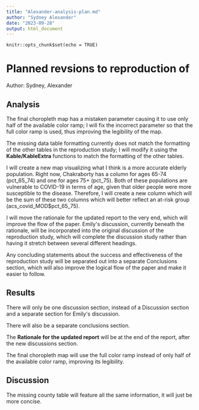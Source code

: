 ```yaml
---
title: "Alexander-analysis-plan.md"
author: "Sydney Alexander"
date: "2023-09-28"
output: html_document
---
```


```{r setup, include=FALSE}
knitr::opts_chunk$set(echo = TRUE)
```

# Planned revsions to reproduction of

Author: Sydney, Alexander

## Analysis

The final choropleth map has a mistaken parameter causing it to use only half of the available color ramp; I will fix the incorrect parameter so that the full color ramp is used, thus improving the legibility of the map.

The missing data table formatting currently does not match the formatting of the other tables in the reproduction study; I will modify it using the **Kable/KableExtra** functions to match the formatting of the other tables.

I will create a new map visualizing what I think is a more accurate elderly population. Right now, Chakraborty has a column for ages 65-74 (pct_65_74) and one for ages 75+ (pct_75). Both of these populations are vulnerable to COVID-19 in terms of age, given that older people were more susceptible to the disease. Therefore, I will create a new column which will be the sum of these two columns which will better reflect an at-risk group (acs_covid_MOD$pct_65_75).

I will move the rationale for the updated report to the very end, which will improve the flow of the paper. Emily's discussion, currently beneath the rationale, will be incorporated into the original discussion of the reproduction study, which will complete the discussion study rather than having it stretch between several different headings.

Any concluding statements about the success and effectiveness of the reproduction study will be separated out into a separate Conclusions section, which will also improve the logical flow of the paper and make it easier to follow.

## Results

There will only be one discussion section, instead of a Discussion section and a separate section for Emily's discussion.

There will also be a separate conclusions section.

The **Rationale for the updated report** will be at the end of the report, after the new discussions section.

The final choropleth map will use the full color ramp instead of only half of the available color ramp, improving its legibility.

## Discussion

The missing county table will feature all the same information, it will just be more concise.